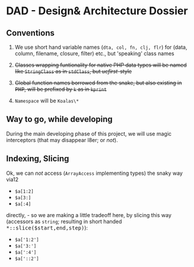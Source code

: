 # DAD - Design& Architecture Dossier

## Conventions

1. We use short hand variable names (```dta, col, fn, clj, flr```) for (data, column, filename, closure, filter) etc., but 'speaking' class names 


2. <s>Classes wrapping funtionality for native PHP data types will be named like <code>StringClass</code> as in <code>stdClass</code>, but <i>ucfirst</i>-style

3. Global function names borrowed from the snake, but also existing in <kbd>PHP</kbd>, will be prefixed by <code>k</code> as in <code>kprint</code></s>


4. ```Namespace``` will be <code>Koalas\\*</code>

## Way to go, while developing 

During the main developing phase of this project, we will use magic interceptors (that may disappear l8er; or *not*).


## Indexing, Slicing

Ok, we can *not* access (<code>ArrayAccess</code> implementing types) the snaky way via12 
 - <code>$a[1:2]</code>
 - <code>$a[3:]</code>
 - <code>$a[:4]</code>

 directly, - so we are making a little tradeoff here, by slicing this way (accessors as `string`; resulting in short handed <kbd>*::slice($start,end,step)</kbd>):

 - <code>$a['1:2']</code>
 - <code>$a['3:']</code>
 - <code>$a[':4']</code>
 - <code>$a['::2']</code>
 